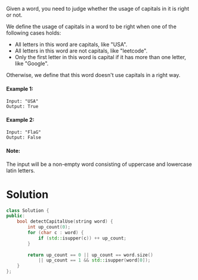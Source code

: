 Given a word, you need to judge whether the usage of capitals in it is right or not.

We define the usage of capitals in a word to be right when one of the following cases holds:

* All letters in this word are capitals, like "USA".
* All letters in this word are not capitals, like "leetcode".
* Only the first letter in this word is capital if it has more than one letter, like "Google".

Otherwise, we define that this word doesn't use capitals in a right way.

#### Example 1:

```
Input: "USA"
Output: True
```

#### Example 2:

```
Input: "FlaG"
Output: False
```

#### Note: 
The input will be a non-empty word consisting of uppercase and lowercase latin letters.

# Solution

```cpp
class Solution {
public:
    bool detectCapitalUse(string word) {
        int up_count(0);
        for (char c : word) {
            if (std::isupper(c)) ++ up_count;
        }
        
        return up_count == 0 || up_count == word.size()
            || up_count == 1 && std::isupper(word[0]);
    }
};
```

